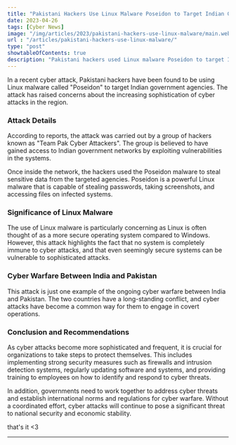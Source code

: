 ```yaml
---
title: "Pakistani Hackers Use Linux Malware Poseidon to Target Indian Government Agencies"
date: 2023-04-26
tags: [Cyber News]
image: "/img/articles/2023/pakistani-hackers-use-linux-malware/main.webp"
url : "/articles/pakistani-hackers-use-linux-malware/"
type: "post"
showtableOfContents: true
description: "Pakistani hackers used Linux malware Poseidon to target Indian government agencies. Highlighting the increasing sophistication of cyber attacks in the region."
---
```


In a recent cyber attack, Pakistani hackers have been found to be using Linux malware called "Poseidon" to target Indian government agencies. The attack has raised concerns about the increasing sophistication of cyber attacks in the region.

### Attack Details
According to reports, the attack was carried out by a group of hackers known as "Team Pak Cyber Attackers". The group is believed to have gained access to Indian government networks by exploiting vulnerabilities in the systems.

Once inside the network, the hackers used the Poseidon malware to steal sensitive data from the targeted agencies. Poseidon is a powerful Linux malware that is capable of stealing passwords, taking screenshots, and accessing files on infected systems.

### Significance of Linux Malware
The use of Linux malware is particularly concerning as Linux is often thought of as a more secure operating system compared to Windows. However, this attack highlights the fact that no system is completely immune to cyber attacks, and that even seemingly secure systems can be vulnerable to sophisticated attacks.

### Cyber Warfare Between India and Pakistan
This attack is just one example of the ongoing cyber warfare between India and Pakistan. The two countries have a long-standing conflict, and cyber attacks have become a common way for them to engage in covert operations.

### Conclusion and Recommendations
As cyber attacks become more sophisticated and frequent, it is crucial for organizations to take steps to protect themselves. This includes implementing strong security measures such as firewalls and intrusion detection systems, regularly updating software and systems, and providing training to employees on how to identify and respond to cyber threats.

In addition, governments need to work together to address cyber threats and establish international norms and regulations for cyber warfare. Without a coordinated effort, cyber attacks will continue to pose a significant threat to national security and economic stability.

that's it <3

---